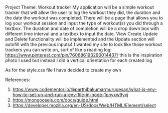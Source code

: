 Project Theme: Workout tracker
My application will be a simple workout tracker that will allow the user to log the workout they did, the duration and the date the workout was completed. 
There will be a page that allows you to log your workout session and input the type of workout(s) you did through a textbox. The duration and date of completion will be a drop down box with different time interval and a textbox to input the date.
View Create Update and Delete functionality will be implemented and the Update section will autofill with the previous inputs4
I wanted my site to look like those workout trackers you can write on, sort of like a reading log: 
https://www.pinterest.com/pin/760686193290014437/ this is the inspiration photo I used but instead I did a vertical orientation for each created log

As for the style.css file I have decided to create my own

References:
1. https://www.codementor.io/@parthibakumarmurugesan/what-is-env-how-to-set-up-and-run-a-env-file-in-node-1pnyxw9yxj
2. https://mongoosejs.com/docs/guide.html
3. https://developer.mozilla.org/en-US/docs/Web/HTML/Element/select
